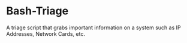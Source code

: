 # Bash-Triage
A triage script that grabs important information on a system such as IP Addresses, Network Cards, etc.
